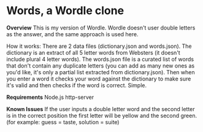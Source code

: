 # Words, a Wordle clone

**Overview**
This is my version of Wordle. Wordle doesn't user double letters as the answer, and the same approach is used here. 

How it works:
There are 2 data files (dictionary.json and words.json). The dictionary is an extract of all 5 letter words from Websters (it doesn't include plural 4 letter words). The words.json file is a curated list of words that don't contain any duplicate letters (you can add as many new ones as you'd like, it's only a partial list extracted from dictionary.json). Then when you enter a word it checks your word against the dictionary to make sure it's valid and then checks if the word is correct. Simple.

**Requirements**
Node.js
http-server

**Known Issues**
If the user inputs a double letter word and the second letter is in the correct position the first letter will be yellow and the second green. (for example: guess = taste, solution = suite)